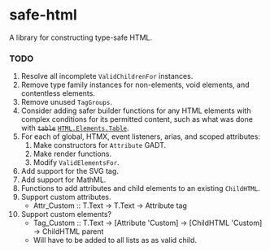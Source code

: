 # safe-html

A library for constructing type-safe HTML.

### TODO

1. Resolve all incomplete `ValidChildrenFor` instances.
2. Remove type family instances for non-elements, void elements, and contentless elements.
3. Remove unused `TagGroups`.
4. Consider adding safer builder functions for any HTML elements with
complex conditions for its permitted content, such as what was done with <del>`table`</del> <ins>`HTML.Elements.Table`</ins>.
5. For each of global, HTMX, event listeners, arias, and scoped
attributes:
    1. Make constructors for `Attribute` GADT.
    2. Make render functions.
    3. Modify `ValidElementsFor`.
6. Add support for the SVG tag.
7. Add support for MathML.
8. Functions to add attributes and child elements to an existing `ChildHTML`.
9. Support custom attributes.
    * Attr_Custom :: T.Text -> T.Text -> Attribute tag
10. Support custom elements?
    * Tag_Custom :: T.Text -> [Attribute 'Custom] -> [ChildHTML 'Custom] -> ChildHTML parent
    * Will have to be added to all lists as as valid child.

